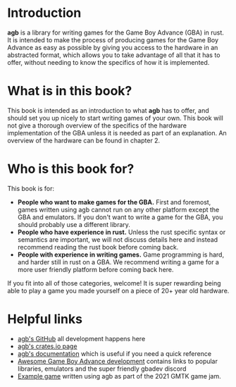 # Introduction

**agb** is a library for writing games for the Game Boy Advance (GBA) in rust.
It is intended to make the process of producing games for the Game Boy Advance as easy as possible by giving you access to the hardware in an abstracted format, which allows you to take advantage of all that it has to offer, without needing to know the specifics of how it is implemented.

# What is in this book?

This book is intended as an introduction to what **agb** has to offer, and should set you up nicely to start writing games of your own.
This book will not give a thorough overview of the specifics of the hardware implementation of the GBA unless it is needed as part of an explanation.
An overview of the hardware can be found in chapter 2.

# Who is this book for?

This book is for:
* **People who want to make games for the GBA.** First and foremost, games written using agb cannot run on any other platform except the GBA and emulators. If you don't want to write a game for the GBA, you should probably use a different library.
* **People who have experience in rust.** Unless the rust specific syntax or semantics are important, we will not discuss details here and instead recommend reading the rust book before coming back.
* **People with experience in writing games.** Game programming is hard, and harder still in rust on a GBA. We recommend writing a game for a more user friendly platform before coming back here.

If you fit into all of those categories, welcome!
It is super rewarding being able to play a game you made yourself on a piece of 20+ year old hardware.

# Helpful links

* [agb's GitHub](https://github.com/agbrs/agb) all development happens here
* [agb's crates.io page](https://crates.io/crates/agb)
* [agb's documentation](https://docs.rs/agb) which is useful if you need a quick reference
* [Awesome Game Boy Advance development](https://github.com/gbdev/awesome-gbadev) contains links to popular libraries, emulators and the super friendly gbadev discord
* [Example game](https://lostimmortal.itch.io/the-hat-chooses-the-wizard) written using agb as part of the 2021 GMTK game jam.